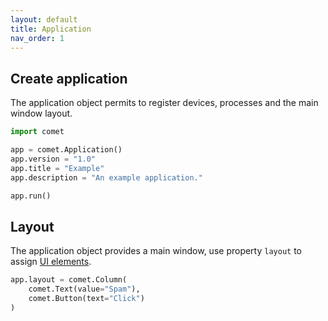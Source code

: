 ```yaml
---
layout: default
title: Application
nav_order: 1
---
```


## Create application

The application object permits to register devices, processes and the main window layout.

```python
import comet

app = comet.Application()
app.version = "1.0"
app.title = "Example"
app.description = "An example application."

app.run()
```

## Layout

The application object provides a main window, use property `layout` to assign
[UI elements](ui.md).

```python
app.layout = comet.Column(
    comet.Text(value="Spam"),
    comet.Button(text="Click")
)
```
